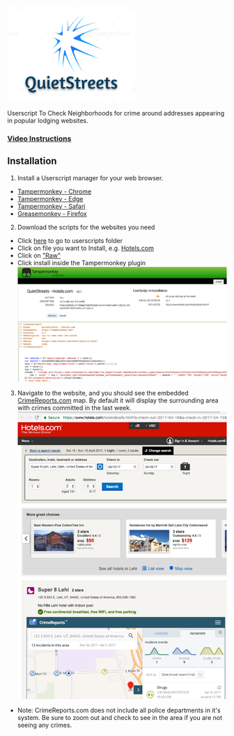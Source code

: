 ![QuietStreets](QuietStreets.png)

Userscript To Check Neighborhoods for crime around addresses appearing in popular lodging websites.

### [Video Instructions](https://www.youtube.com/watch?v=IiCdmXEIof4)
## Installation

1. Install a Userscript manager for your web browser.
  * [Tampermonkey - Chrome](https://chrome.google.com/webstore/detail/tampermonkey/dhdgffkkebhmkfjojejmpbldmpobfkfo?hl=en)
  * [Tampermonkey - Edge](https://tampermonkey.net/?browser=edge)
  * [Tampermonkey - Safari](https://tampermonkey.net/?ext=dhdg&browser=safari)
  * [Greasemonkey - Firefox](https://addons.mozilla.org/en-US/firefox/addon/greasemonkey/)
2. Download the scripts for the websites you need
  * Click [here](https://github.com/jbejar/QuietStreets/tree/master/userscripts) to go to userscripts folder
  * Click on file you want to Install, e.g. [Hotels.com](https://github.com/jbejar/QuietStreets/blob/master/userscripts/QuietStreets%20-%20Hotels.com.user.js)
  * Click on ["Raw"](https://github.com/jbejar/QuietStreets/raw/master/userscripts/QuietStreets%20-%20Hotels.com.user.js)
  * Click install inside the Tampermonkey plugin ![screenshot](install.png)
3. Navigate to the website, and you should see the embedded [CrimeReports.com](http://www.crimereports.com) map. By default it will display the surrounding area with crimes committed in the last week.
  ![screenshot](hotels.png)
  * Note: CrimeReports.com does not include all police departments in it's system. Be sure to zoom out and check to see in the area if you are not seeing any crimes.
